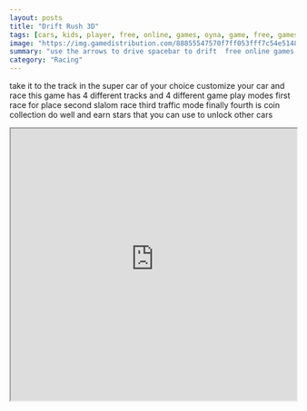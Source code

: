 ```yaml
---
layout: posts
title: "Drift Rush 3D"
tags: [cars, kids, player, free, online, games, oyna, game, free, games, play, play, games]
image: "https://img.gamedistribution.com/88855547570f7ff053fff7c54e5148cc.jpg"
summary: "use the arrows to drive spacebar to drift  free online games oyna game free games play play games"
category: "Racing"
---
```


take it to the track in the super car of your choice customize your car and race this game has 4 different tracks and 4 different game play modes first race for place second slalom race third traffic mode finally fourth is coin collection do well and earn stars that you can use to unlock other cars

<iframe width="100%" height="480px;" src="https://flash.gamedistribution.com?game=88855547570f7ff053fff7c54e5148cc"></iframe>